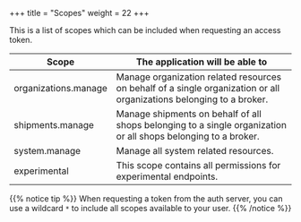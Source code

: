 +++
title = "Scopes"
weight = 22
+++

This is a list of scopes which can be included when requesting an access token.

Scope                | The application will be able to
-------------------- | -----------
organizations.manage | Manage organization related resources on behalf of a single organization or all organizations belonging to a broker.
shipments.manage     | Manage shipments on behalf of all shops belonging to a single organization or all shops belonging to a broker.
system.manage        | Manage all system related resources.
experimental         | This scope contains all permissions for experimental endpoints.

{{% notice tip %}}
When requesting a token from the auth server, you can use a wildcard `*` to include all scopes available to your user.
{{% /notice %}}
